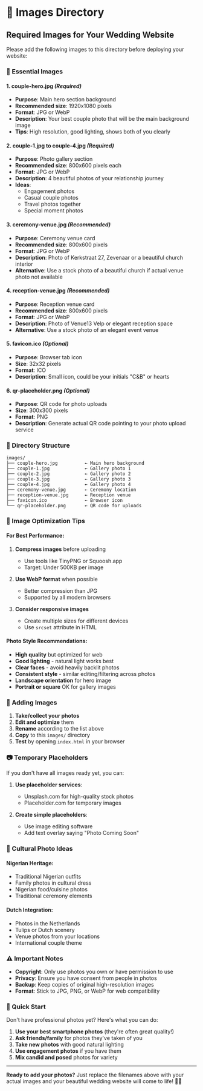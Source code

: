 # 📸 Images Directory

## Required Images for Your Wedding Website

Please add the following images to this directory before deploying your website:

### 🌟 Essential Images

#### 1. **couple-hero.jpg** *(Required)*
- **Purpose**: Main hero section background
- **Recommended size**: 1920x1080 pixels
- **Format**: JPG or WebP
- **Description**: Your best couple photo that will be the main background image
- **Tips**: High resolution, good lighting, shows both of you clearly

#### 2. **couple-1.jpg to couple-4.jpg** *(Required)*
- **Purpose**: Photo gallery section
- **Recommended size**: 800x600 pixels each
- **Format**: JPG or WebP
- **Description**: 4 beautiful photos of your relationship journey
- **Ideas**: 
  - Engagement photos
  - Casual couple photos
  - Travel photos together
  - Special moment photos

#### 3. **ceremony-venue.jpg** *(Recommended)*
- **Purpose**: Ceremony venue card
- **Recommended size**: 800x600 pixels
- **Format**: JPG or WebP
- **Description**: Photo of Kerkstraat 27, Zevenaar or a beautiful church interior
- **Alternative**: Use a stock photo of a beautiful church if actual venue photo not available

#### 4. **reception-venue.jpg** *(Recommended)*
- **Purpose**: Reception venue card
- **Recommended size**: 800x600 pixels
- **Format**: JPG or WebP
- **Description**: Photo of Venue13 Velp or elegant reception space
- **Alternative**: Use a stock photo of an elegant event venue

#### 5. **favicon.ico** *(Optional)*
- **Purpose**: Browser tab icon
- **Size**: 32x32 pixels
- **Format**: ICO
- **Description**: Small icon, could be your initials "C&B" or hearts

#### 6. **qr-placeholder.png** *(Optional)*
- **Purpose**: QR code for photo uploads
- **Size**: 300x300 pixels
- **Format**: PNG
- **Description**: Generate actual QR code pointing to your photo upload service

### 📁 Directory Structure
```
images/
├── couple-hero.jpg          ← Main hero background
├── couple-1.jpg             ← Gallery photo 1
├── couple-2.jpg             ← Gallery photo 2
├── couple-3.jpg             ← Gallery photo 3
├── couple-4.jpg             ← Gallery photo 4
├── ceremony-venue.jpg       ← Ceremony location
├── reception-venue.jpg      ← Reception venue
├── favicon.ico              ← Browser icon
└── qr-placeholder.png       ← QR code for uploads
```

### 🎨 Image Optimization Tips

#### For Best Performance:
1. **Compress images** before uploading
   - Use tools like TinyPNG or Squoosh.app
   - Target: Under 500KB per image

2. **Use WebP format** when possible
   - Better compression than JPG
   - Supported by all modern browsers

3. **Consider responsive images**
   - Create multiple sizes for different devices
   - Use `srcset` attribute in HTML

#### Photo Style Recommendations:
- **High quality** but optimized for web
- **Good lighting** - natural light works best
- **Clear faces** - avoid heavily backlit photos
- **Consistent style** - similar editing/filtering across photos
- **Landscape orientation** for hero image
- **Portrait or square** OK for gallery images

### 🔄 Adding Images

1. **Take/collect your photos**
2. **Edit and optimize** them
3. **Rename** according to the list above
4. **Copy** to this `images/` directory
5. **Test** by opening `index.html` in your browser

### 📷 Temporary Placeholders

If you don't have all images ready yet, you can:

1. **Use placeholder services**:
   - Unsplash.com for high-quality stock photos
   - Placeholder.com for temporary images

2. **Create simple placeholders**:
   - Use image editing software
   - Add text overlay saying "Photo Coming Soon"

### 🎯 Cultural Photo Ideas

#### Nigerian Heritage:
- Traditional Nigerian outfits
- Family photos in cultural dress
- Nigerian food/cuisine photos
- Traditional ceremony elements

#### Dutch Integration:
- Photos in the Netherlands
- Tulips or Dutch scenery
- Venue photos from your locations
- International couple theme

### ⚠️ Important Notes

- **Copyright**: Only use photos you own or have permission to use
- **Privacy**: Ensure you have consent from people in photos
- **Backup**: Keep copies of original high-resolution images
- **Format**: Stick to JPG, PNG, or WebP for web compatibility

### 🚀 Quick Start

Don't have professional photos yet? Here's what you can do:

1. **Use your best smartphone photos** (they're often great quality!)
2. **Ask friends/family** for photos they've taken of you
3. **Take new photos** with good natural lighting
4. **Use engagement photos** if you have them
5. **Mix candid and posed** photos for variety

---

**Ready to add your photos?** Just replace the filenames above with your actual images and your beautiful wedding website will come to life! 📸✨
